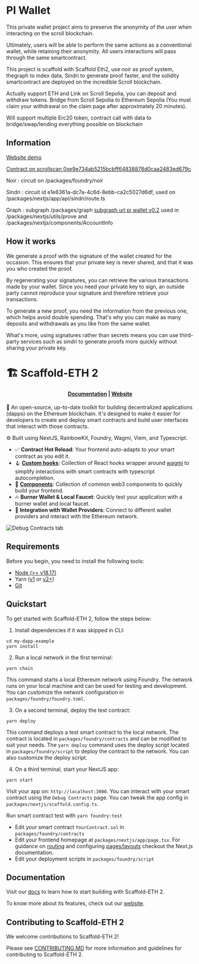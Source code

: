 # PI Wallet

This private wallet project aims to preserve the anonymity of the user when interacting on the scroll blockchain.

Ultimately, users will be able to perform the same actions as a conventional wallet, while retaining their anonymity. All users interactions will pass through the same smartcontract.

This project is scaffold with Scaffold Eth2, use noir as proof system, thegraph to index data, Sindri to generate proof faster, and the solidity smartcontract are deployed on the incredible Scroll blockchain.

Actually support ETH and Link on Scroll Sepolia, you can deposit and withdraw tokens.
Bridge from Scroll Sepolia to Ethereum Sepolia (You must claim your withdrawal on the claim page after approximately 20 minutes).

Will support multiple Erc20 token, contract call with data to bridge/swap/lending everything possible on blockchain

## Information

[Website demo](https://pi-wallet-rouge.vercel.app/)

[Contract on scrollscan 0xe9e734ab5215bcbff64838878d0caa2483ed679c](https://sepolia.scrollscan.com/address/0xe9e734ab5215bcbff64838878d0caa2483ed679c#code)

Noir : circuit on /packages/foundry/noir

Sindri : circuit id e1e6361a-dc7a-4c6d-8ebb-ca2c5027d6df, used on /packages/nextjs/app/api/sindri/route.ts

Graph : subgraph /packages/graph [subgraph url pi wallet v0.2](https://api.studio.thegraph.com/query/56264/pi-wallet/0.2)
used in /packages/nextjs/utils/prove and  /packages/nextjs/components/AccountInfo

## How it works

We generate a proof with the signature of the wallet created for the occasion. This ensures that your private key is never shared, and that it was you who created the proof.

By regenerating your signatures, you can retrieve the various transactions made by your wallet. Since you need your private key to sign, an outside party cannot reproduce your signature and therefore retrieve your transactions.

To generate a new proof, you need the information from the previous one, which helps avoid double spending. That's why you can make as many deposits and withdrawals as you like from the same wallet.

What's more, using signatures rather than secrets means you can use third-party services such as sindri to generate proofs more quickly without sharing your private key.

# 🏗 Scaffold-ETH 2

<h4 align="center">
  <a href="https://docs.scaffoldeth.io">Documentation</a> |
  <a href="https://scaffoldeth.io">Website</a>
</h4>

🧪 An open-source, up-to-date toolkit for building decentralized applications (dapps) on the Ethereum blockchain. It's designed to make it easier for developers to create and deploy smart contracts and build user interfaces that interact with those contracts.

⚙️ Built using NextJS, RainbowKit, Foundry, Wagmi, Viem, and Typescript.

- ✅ **Contract Hot Reload**: Your frontend auto-adapts to your smart contract as you edit it.
- 🪝 **[Custom hooks](https://docs.scaffoldeth.io/hooks/)**: Collection of React hooks wrapper around [wagmi](https://wagmi.sh/) to simplify interactions with smart contracts with typescript autocompletion.
- 🧱 [**Components**](https://docs.scaffoldeth.io/components/): Collection of common web3 components to quickly build your frontend.
- 🔥 **Burner Wallet & Local Faucet**: Quickly test your application with a burner wallet and local faucet.
- 🔐 **Integration with Wallet Providers**: Connect to different wallet providers and interact with the Ethereum network.

![Debug Contracts tab](https://github.com/scaffold-eth/scaffold-eth-2/assets/55535804/b237af0c-5027-4849-a5c1-2e31495cccb1)

## Requirements

Before you begin, you need to install the following tools:

- [Node (>= v18.17)](https://nodejs.org/en/download/)
- Yarn ([v1](https://classic.yarnpkg.com/en/docs/install/) or [v2+](https://yarnpkg.com/getting-started/install))
- [Git](https://git-scm.com/downloads)

## Quickstart

To get started with Scaffold-ETH 2, follow the steps below:

1. Install dependencies if it was skipped in CLI:

```
cd my-dapp-example
yarn install
```

2. Run a local network in the first terminal:

```
yarn chain
```

This command starts a local Ethereum network using Foundry. The network runs on your local machine and can be used for testing and development. You can customize the network configuration in `packages/foundry/foundry.toml`.

3. On a second terminal, deploy the test contract:

```
yarn deploy
```

This command deploys a test smart contract to the local network. The contract is located in `packages/foundry/contracts` and can be modified to suit your needs. The `yarn deploy` command uses the deploy script located in `packages/foundry/script` to deploy the contract to the network. You can also customize the deploy script.

4. On a third terminal, start your NextJS app:

```
yarn start
```

Visit your app on: `http://localhost:3000`. You can interact with your smart contract using the `Debug Contracts` page. You can tweak the app config in `packages/nextjs/scaffold.config.ts`.

Run smart contract test with `yarn foundry:test`

- Edit your smart contract `YourContract.sol` in `packages/foundry/contracts`
- Edit your frontend homepage at `packages/nextjs/app/page.tsx`. For guidance on [routing](https://nextjs.org/docs/app/building-your-application/routing/defining-routes) and configuring [pages/layouts](https://nextjs.org/docs/app/building-your-application/routing/pages-and-layouts) checkout the Next.js documentation.
- Edit your deployment scripts in `packages/foundry/script`

## Documentation

Visit our [docs](https://docs.scaffoldeth.io) to learn how to start building with Scaffold-ETH 2.

To know more about its features, check out our [website](https://scaffoldeth.io).

## Contributing to Scaffold-ETH 2

We welcome contributions to Scaffold-ETH 2!

Please see [CONTRIBUTING.MD](https://github.com/scaffold-eth/scaffold-eth-2/blob/main/CONTRIBUTING.md) for more information and guidelines for contributing to Scaffold-ETH 2.